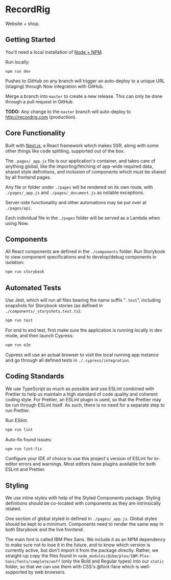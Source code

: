 # RecordRig

Website + shop.

## Getting Started

You'll need a local installation of [Node + NPM](https://nodejs.org/en/).

Run locally:

```
npm run dev
```

Pushes to GitHub on any branch will trigger an auto-deploy to a unique URL (staging) through Now integration with GitHub.

Merge a branch into `master` to create a new release. This can only be done through a pull request in GitHub.

**TODO:** Any change to the `master` branch will auto-deploy to http://recordrig.com (production).

## Core Functionality

Built with [Next.js](https://github.com/zeit/next.js/), a React framework which makes SSR, along with some other things like code splitting, supported out of the box.

The `.pages/_app.js` file is our application's container, and takes care of anything global, like the importing/fetching of app-wide required data, shared style definitions, and inclusion of components which must be shared by all frontend pages.

Any file or folder under `./pages` will be rendered on its own route, with `./pages/_app.js` and `./pages/_document.js` as notable exceptions.

Server-side functionality and other automations may be put over at `./pages/api`.

Each individual file in the `./pages` folder will be served as a Lambda when using Now.

## Components

All React components are defined in the `./components` folder. Run Storybook to view component specifications and to develop/debug components in isolation:

```bash
npm run storybook
```

## Automated Tests

Use Jest, which will run all files bearing the name suffix "`.test`", including snapshots for Storybook stories (as defined in `./components/_storyshots.test.ts`):

```bash
npm run test
```

For end to end test, first make sure the application is running locally in dev mode, and then launch Cypress:

```bash
npm run e2e
```

Cypress will use an actual browser to visit the local running app instance and go through all defined tests in `./.cypress/integration`.

## Coding Standards

We use TypeScript as much as possible and use ESLint combined with Prettier to help us maintain a high standard of code quality and coherent coding style. For Prettier, an ESLint plugin is used, so that the Prettier may be run through ESLint itself. As such, there is no need for a separate step to run Prettier.

Run ESlint:

```bash
npm run lint
```

Auto-fix found issues:

```bash
npm run lint:fix
```

Configure your IDE of choice to use this project's version of ESLint for in-editor errors and warnings. Most editors have plugins available for both ESLint and Prettier.

## Styling

We use inline styles with help of the Styled Components package. Styling definitions should be co-located with components as they are intrinsically related.

One section of global styled in defined in `./pages/_app.js`. Global styles should be kept to a minimum. Components need to render the same way in both Storybook and the live frontend.

The main font is called IBM Plex Sans. We include it as an NPM dependency to make sure not to lose it in the future, and to know which version is currently active, but don't import it from the package directly. Rather, we straight-up copy the files found in `node_modules/@ibm/plex/IBM-Plex-Sans/fonts/complete/woff` (only the Bold and Regular types) into our `static` folder, so that we can use them with CSS's @font-face which is well-supported by web browsers.
